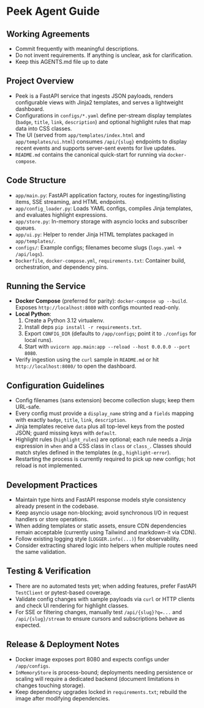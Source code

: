 # Peek Agent Guide

## Working Agreements
- Commit frequently with meaningful descriptions.
- Do not invent requirements. If anything is unclear, ask for clarification.
- Keep this AGENTS.md file up to date

## Project Overview
- Peek is a FastAPI service that ingests JSON payloads, renders configurable views with Jinja2 templates, and serves a lightweight dashboard.
- Configurations in `configs/*.yaml` define per-stream display templates (`badge`, `title`, `link`, `description`) and optional highlight rules that map data into CSS classes.
- The UI (served from `app/templates/index.html` and `app/templates/ui.html`) consumes `/api/{slug}` endpoints to display recent events and supports server-sent events for live updates.
- `README.md` contains the canonical quick-start for running via `docker-compose`.

## Code Structure
- `app/main.py`: FastAPI application factory, routes for ingesting/listing items, SSE streaming, and HTML endpoints.
- `app/config_loader.py`: Loads YAML configs, compiles Jinja templates, and evaluates highlight expressions.
- `app/store.py`: In-memory storage with asyncio locks and subscriber queues.
- `app/ui.py`: Helper to render Jinja HTML templates packaged in `app/templates/`.
- `configs/`: Example configs; filenames become slugs (`logs.yaml` → `/api/logs`).
- `Dockerfile`, `docker-compose.yml`, `requirements.txt`: Container build, orchestration, and dependency pins.

## Running the Service
- **Docker Compose** (preferred for parity): `docker-compose up --build`. Exposes `http://localhost:8080` with configs mounted read-only.
- **Local Python**:
  1. Create a Python 3.12 virtualenv.
  2. Install deps `pip install -r requirements.txt`.
  3. Export `CONFIG_DIR` (defaults to `/app/configs`; point it to `./configs` for local runs).
  4. Start with `uvicorn app.main:app --reload --host 0.0.0.0 --port 8080`.
- Verify ingestion using the `curl` sample in `README.md` or hit `http://localhost:8080/` to open the dashboard.

## Configuration Guidelines
- Config filenames (sans extension) become collection slugs; keep them URL-safe.
- Every config must provide a `display_name` string and a `fields` mapping with exactly `badge`, `title`, `link`, `description`.
- Jinja templates receive `data` plus all top-level keys from the posted JSON; guard missing keys with `default`.
- Highlight rules (`highlight_rules`) are optional; each rule needs a Jinja expression in `when` and a CSS class in `class` or `class_`. Classes should match styles defined in the templates (e.g., `highlight-error`).
- Restarting the process is currently required to pick up new configs; hot reload is not implemented.

## Development Practices
- Maintain type hints and FastAPI response models style consistency already present in the codebase.
- Keep asyncio usage non-blocking; avoid synchronous I/O in request handlers or store operations.
- When adding templates or static assets, ensure CDN dependencies remain acceptable (currently using Tailwind and markdown-it via CDN).
- Follow existing logging style (`LOGGER.info(...)`) for observability.
- Consider extracting shared logic into helpers when multiple routes need the same validation.

## Testing & Verification
- There are no automated tests yet; when adding features, prefer FastAPI `TestClient` or pytest-based coverage.
- Validate config changes with sample payloads via `curl` or HTTP clients and check UI rendering for highlight classes.
- For SSE or filtering changes, manually test `/api/{slug}?q=...` and `/api/{slug}/stream` to ensure cursors and subscriptions behave as expected.

## Release & Deployment Notes
- Docker image exposes port 8080 and expects configs under `/app/configs`.
- `InMemoryStore` is process-bound; deployments needing persistence or scaling will require a dedicated backend (document limitations in changes touching storage).
- Keep dependency upgrades locked in `requirements.txt`; rebuild the image after modifying dependencies.
